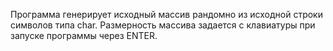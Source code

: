 Программа генерирует исходный массив рандомно из исходной строки символов типа char. 
Размерность массива задается с клавиатуры при запуске программы через ENTER.
